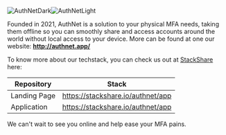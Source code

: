 ![AuthNetDark](https://user-images.githubusercontent.com/16897508/165670226-186b8491-6823-43a1-96e2-c0765573fc11.png#gh-light-mode-only)![AuthNetLight](https://user-images.githubusercontent.com/16897508/165671096-996e0d33-c77c-43eb-86bf-c8da3a0f36cc.png#gh-dark-mode-only)

Founded in 2021, AuthNet is a solution to your physical MFA needs, taking them offline so you can smoothly share and access accounts around the world without local access to your device. More can be found at one our website: **http://authnet.app/**

To know more about our techstack, you can check us out at [StackShare](https://stackshare.io/Authnet/) here:

| Repository | Stack |
| ------------- | ------------- |
| Landing Page | https://stackshare.io/authnet/app |
| Application  | https://stackshare.io/authnet/app |

We can't wait to see you online and help ease your MFA pains.
